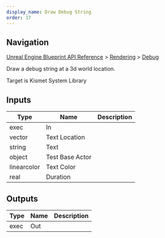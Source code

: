 ```yaml
---
display_name: Draw Debug String
order: 17
---
```

## Navigation

[Unreal Engine Blueprint API Reference](https://dev.epicgames.com/documentation/en-us/unreal-engine/BlueprintAPI) > [Rendering](https://dev.epicgames.com/documentation/en-us/unreal-engine/BlueprintAPI/Rendering) > [Debug](https://dev.epicgames.com/documentation/en-us/unreal-engine/BlueprintAPI/Rendering/Debug)

Draw a debug string at a 3d world location.

Target is Kismet System Library

## Inputs

| Type | Name | Description |
| --- | --- | --- |
| exec | In |  |
| vector | Text Location |  |
| string | Text |  |
| object | Test Base Actor |  |
| linearcolor | Text Color |  |
| real | Duration |  |

## Outputs

| Type | Name | Description |
| --- | --- | --- |
| exec | Out |  |
